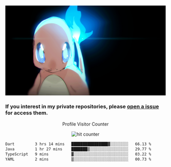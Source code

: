 [gif]: https://raw.githubusercontent.com/uysalserkan/uysalserkan/master/charmander-2.gif

![gif]

### If you interest in my private repositories, please [open a issue](https://github.com/uysalserkan/uysalserkan/issues) for access them.


<div align="center">
<p>Profile Visitor Counter</p>
<img src="https://profile-counter.glitch.me/uysalserkan/count.svg" alt="hit counter" align="center">
</div>

<!--START_SECTION:waka-->
```text
Dart         3 hrs 14 mins   ████████████████▓░░░░░░░░   66.13 % 
Java         1 hr 27 mins    ███████▒░░░░░░░░░░░░░░░░░   29.77 % 
TypeScript   9 mins          ▓░░░░░░░░░░░░░░░░░░░░░░░░   03.22 % 
YAML         2 mins          ▒░░░░░░░░░░░░░░░░░░░░░░░░   00.73 % 
```
<!--END_SECTION:waka-->
